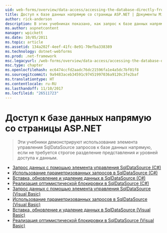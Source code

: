 ```yaml
---
uid: web-forms/overview/data-access/accessing-the-database-directly-from-an-aspnet-page/index
title: Доступ к базе данных напрямую со страницы ASP.NET | Документы Microsoft
author: rick-anderson
description: В этих учебниках показано, как запрос к базе данных напрямую, когда не требуется строгое разделение представления и данных с помощью элемента управления SqlDataSource...
ms.author: aspnetcontent
manager: wpickett
ms.date: 10/05/2011
ms.topic: article
ms.assetid: 134a202f-4eef-41fc-8e91-70efba338389
ms.technology: dotnet-webforms
ms.prod: .net-framework
msc.legacyurl: /web-forms/overview/data-access/accessing-the-database-directly-from-an-aspnet-page
msc.type: chapter
ms.openlocfilehash: ec6474ccfd2aadc76dc21596fa1e4a5dc7bf01f8
ms.sourcegitcommit: 9a9483aceb34591c97451997036a9120c3fe2baf
ms.translationtype: HT
ms.contentlocale: ru-RU
ms.lasthandoff: 11/10/2017
ms.locfileid: "26511723"
---
```

<a name="accessing-the-database-directly-from-an-aspnet-page"></a>Доступ к базе данных напрямую со страницы ASP.NET
====================
> Эти учебники демонстрируют использование элемента управления SqlDataSource запросов к базе данных напрямую, если не требуется строгое разделение представления и уровней доступа к данным.


- [Запрос данных с помощью элемента управления SqlDataSource (C#)](querying-data-with-the-sqldatasource-control-cs.md)
- [Использование параметризованных запросов в SqlDataSource (C#)](using-parameterized-queries-with-the-sqldatasource-cs.md)
- [Вставка, обновление и удаление данных в SqlDataSource (C#)](inserting-updating-and-deleting-data-with-the-sqldatasource-cs.md)
- [Реализация оптимистической блокировки в SqlDataSource (C#)](implementing-optimistic-concurrency-with-the-sqldatasource-cs.md)
- [Запрос данных с помощью элемента управления SqlDataSource (Visual Basic)](querying-data-with-the-sqldatasource-control-vb.md)
- [Использование параметризованных запросов в SqlDataSource (Visual Basic)](using-parameterized-queries-with-the-sqldatasource-vb.md)
- [Вставка, обновление и удаление данных в SqlDataSource (Visual Basic)](inserting-updating-and-deleting-data-with-the-sqldatasource-vb.md)
- [Реализация оптимистической блокировки в SqlDataSource (Visual Basic)](implementing-optimistic-concurrency-with-the-sqldatasource-vb.md)
